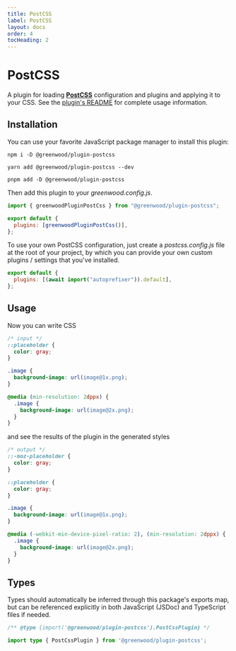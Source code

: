 ```yaml
---
title: PostCSS
label: PostCSS
layout: docs
order: 4
tocHeading: 2
---
```


# PostCSS

A plugin for loading [**PostCSS**](https://postcss.org/) configuration and plugins and applying it to your CSS. See the [plugin's README](https://github.com/ProjectEvergreen/greenwood/tree/master/packages/plugin-postcss) for complete usage information.

## Installation

You can use your favorite JavaScript package manager to install this plugin:

<!-- prettier-ignore-start -->
<app-ctc-block variant="runners">

  ```shell
  npm i -D @greenwood/plugin-postcss
  ```

  ```shell
  yarn add @greenwood/plugin-postcss --dev
  ```

  ```shell
  pnpm add -D @greenwood/plugin-postcss
  ```

</app-ctc-block>

<!-- prettier-ignore-end -->

Then add this plugin to your _greenwood.config.js_.

<!-- prettier-ignore-start -->

<app-ctc-block variant="snippet" heading="greenwood.config.js">

  ```js
  import { greenwoodPluginPostCss } from "@greenwood/plugin-postcss";

  export default {
    plugins: [greenwoodPluginPostCss()],
  };
  ```

</app-ctc-block>

<!-- prettier-ignore-end -->

To use your own PostCSS configuration, just create a _postcss.config.js_ file at the root of your project, by which you can provide your own custom plugins / settings that you've installed.

<!-- prettier-ignore-start -->

<app-ctc-block variant="snippet" heading="postcss.config.js">

  ```js
  export default {
    plugins: [(await import("autoprefixer")).default],
  };
  ```

</app-ctc-block>

<!-- prettier-ignore-end -->

## Usage

Now you can write CSS

<!-- prettier-ignore-start -->

<app-ctc-block variant="snippet">

  ```css
  /* input */
  ::placeholder {
    color: gray;
  }

  .image {
    background-image: url(image@1x.png);
  }

  @media (min-resolution: 2dppx) {
    .image {
      background-image: url(image@2x.png);
    }
  }
  ```

</app-ctc-block>

<!-- prettier-ignore-end -->

and see the results of the plugin in the generated styles

```css
/* output */
::-moz-placeholder {
  color: gray;
}

::placeholder {
  color: gray;
}

.image {
  background-image: url(image@1x.png);
}

@media (-webkit-min-device-pixel-ratio: 2), (min-resolution: 2dppx) {
  .image {
    background-image: url(image@2x.png);
  }
}
```

## Types

Types should automatically be inferred through this package's exports map, but can be referenced explicitly in both JavaScript (JSDoc) and TypeScript files if needed.

<!-- prettier-ignore-start -->

<app-ctc-block variant="snippet">

  ```js
  /** @type {import('@greenwood/plugin-postcss').PostCssPlugin} */
  ```

</app-ctc-block>

<!-- prettier-ignore-end -->

<!-- prettier-ignore-start -->

<app-ctc-block variant="snippet">

  ```ts
  import type { PostCssPlugin } from '@greenwood/plugin-postcss';
  ```

</app-ctc-block>

<!-- prettier-ignore-end -->
